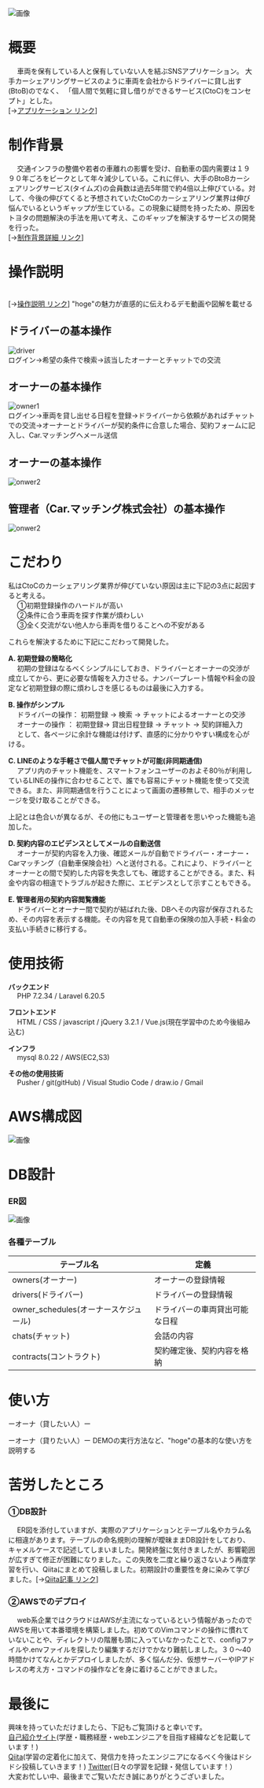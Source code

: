 ![画像](logo.png)
 

# 概要
&emsp; 車両を保有している人と保有していない人を結ぶSNSアプリケーション。
大手カーシェアリングサービスのように車両を会社からドライバーに貸し出す(BtoB)のでなく、
「個人間で気軽に貸し借りができるサービス(CtoC)をコンセプト」とした。<br>
[→[アプリケーション リンク](http://aws-tatsuya-infra)]


# 制作背景
&emsp; 交通インフラの整備や若者の車離れの影響を受け、自動車の国内需要は１９９０年ごろをピークとして年々減少している。これに伴い、大手のBtoBカーシェアリングサービス(タイムズ)の会員数は過去5年間で約4倍以上伸びている。対して、今後の伸びてくると予想されていたCtoCのカーシェアリング業界は伸び悩んでいるというギャップが生じている。この現象に疑問を持ったため、原因をトヨタの問題解決の手法を用いて考え、このギャップを解決するサービスの開発を行った。
<br>[→[制作背景詳細 リンク](https://docs.google.com/presentation/d/1tZJGasBnQbUNXXe0prZ4kC7agbCEJ5aUzGzq7WhR7zA/edit?usp=sharing)]

# 操作説明
<br>[→[操作説明 リンク](https://docs.google.com/presentation/d/1vp0uW4S5cwLc9BGpcaWo-VbV1Sns1QpCnw0aN3KeQYs/edit?usp=sharing)]
"hoge"の魅力が直感的に伝えわるデモ動画や図解を載せる

## ドライバーの基本操作</br>
![driver](driver.gif)<br>
ログイン→希望の条件で検索→該当したオーナーとチャットでの交流

## オーナーの基本操作</br>
![owner1](owner1.gif)<br>
ログイン→車両を貸し出せる日程を登録→ドライバーから依頼があればチャットでの交流→オーナーとドライバーが契約条件に合意した場合、契約フォームに記入し、Car.マッチングへメール送信

## オーナーの基本操作<br>
![onwer2](owner2.gif)

## 管理者（Car.マッチング株式会社）の基本操作</br>
![onwer2](admin.png)
 
# こだわり
 
私はCtoCのカーシェアリング業界が伸びていない原因は主に下記の3点に起因すると考える。</br>
&emsp; ①初期登録操作のハードルが高い</br>
&emsp; ②条件に合う車両を探す作業が煩わしい</br>
&emsp; ③全く交流がない他人から車両を借りることへの不安がある</br>

これらを解決するために下記にこだわって開発した。

**A. 初期登録の簡略化**</br>
&emsp; 初期の登録はなるべくシンプルにしておき、ドライバーとオーナーの交渉が成立してから、更に必要な情報を入力させる。ナンバープレート情報や料金の設定など初期登録の際に煩わしさを感じるものは最後に入力する。
    
**B. 操作がシンプル**</br>
&emsp; ドライバーの操作： 初期登録 → 検索 → チャットによるオーナーとの交渉</br>
&emsp; オーナーの操作 ： 初期登録→ 貸出日程登録 → チャット → 契約詳細入力</br>
&emsp; として、各ページに余計な機能は付けず、直感的に分かりやすい構成を心がける。
    
**C. LINEのような手軽さで個人間でチャットが可能(非同期通信)**</br>
&emsp; アプリ内のチャット機能を、スマートフォンユーザーのおよそ80％が利用しているLINEの操作に合わせることで、誰でも容易にチャット機能を使って交流できる。また、非同期通信を行うことによって画面の遷移無しで、相手のメッセージを受け取ることができる。
    
上記とは色合いが異なるが、その他にもユーザーと管理者を思いやった機能も追加した。    

**D. 契約内容のエビデンスとしてメールの自動送信**</br>
&emsp; オーナーが契約内容を入力後、確認メールが自動でドライバー・オーナー・Carマッチング（自動車保険会社）へと送付される。これにより、ドライバーとオーナーとの間で契約した内容を失念しても、確認することができる。また、料金や内容の相違でトラブルが起きた際に、エビデンスとして示すこともできる。

**E. 管理者用の契約内容閲覧機能**</br>
&emsp; ドライバーとオーナー間で契約が結ばれた後、DBへその内容が保存されるため、その内容を表示する機能。その内容を見て自動車の保険の加入手続・料金の支払い手続きに移行する。

# 使用技術
 
**バックエンド**<br>
&emsp; PHP 7.2.34 / Laravel 6.20.5

**フロントエンド**<br>
&emsp; HTML / CSS / javascript / jQuery 3.2.1 / Vue.js(現在学習中のため今後組み込む)

**インフラ**<br>
&emsp; mysql 8.0.22 / AWS(EC2,S3)


**その他の使用技術**<br>
&emsp; Pusher / git(gitHub) / Visual Studio Code / draw.io / Gmail
 
# AWS構成図
![画像](AWS.png)

# DB設計
### ER図
![画像](finaltable.png)
### 各種テーブル

| **テーブル名** | **定義** |
| ---- | ---- |
| owners(オーナー) | オーナーの登録情報 |
| drivers(ドライバー) | ドライバーの登録情報 |
| owner_schedules(オーナースケジュール) | ドライバーの車両貸出可能な日程 |
| chats(チャット) | 会話の内容 |
| contracts(コントラクト) | 契約確定後、契約内容を格納|

# 使い方

ーオーナ（貸したい人）ー

ーオーナ（貸りたい人）ー
DEMOの実行方法など、"hoge"の基本的な使い方を説明する
 

# 苦労したところ

### ①DB設計

&emsp; ER図を添付していますが、実際のアプリケーションとテーブル名やカラム名に相違があります。テーブルの命名規則の理解が曖昧ままDB設計をしており、キャメルケースで記述してしまいました。開発終盤に気付きましたが、影響範囲が広すぎて修正が困難になりました。この失敗を二度と繰り返さないよう再度学習を行い、Qiitaにまとめて投稿しました。初期設計の重要性を身に染みて学びました。[→[Qiita記事 リンク](https://qiita.com/tatsuya_1995/items/4b706fc40fe2f300bbc0)]

### ②AWSでのデプロイ
&emsp; web系企業ではクラウドはAWSが主流になっているという情報があったのでAWSを用いて本番環境を構築しました。初めてのVimコマンドの操作に慣れていないことや、ディレクトリの階層も頭に入っていなかったことで、configファイルや.envファイルを探したり編集するだけでかなり難航しました。３０〜40時間かけてなんとかデプロイしましたが、多く悩んだ分、仮想サーバーやIPアドレスの考え方・コマンドの操作などを身に着けることができました。


# 最後に
 
興味を持っていただけましたら、下記もご覧頂けると幸いです。<br>
[自己紹介サイト](https://tatsudesign.net/portfolio/main/index.html)(学歴・職務経歴・webエンジニアを目指す経緯などを記載しています！)<br>
[Qiita](https://qiita.com/tatsuya_1995)(学習の定着化に加えて、発信力を持ったエンジニアになるべく今後はドシドシ投稿していきます！)
[Twitter](https://twitter.com/string_tatsuya)(日々の学習を記録・発信しています！）<br>
大変お忙しい中、最後までご覧いただき誠にありがとうございました。
